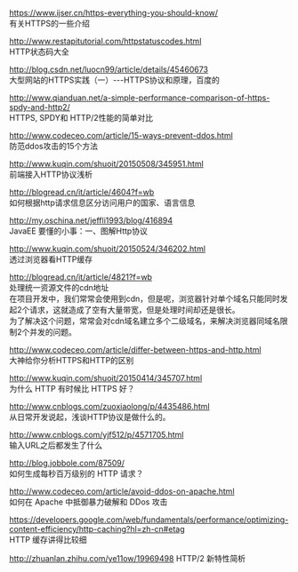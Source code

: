https://www.ijser.cn/https-everything-you-should-know/<br  />
有关HTTPS的一些介绍

http://www.restapitutorial.com/httpstatuscodes.html<br  />
HTTP状态码大全

http://blog.csdn.net/luocn99/article/details/45460673<br  />
 大型网站的HTTPS实践（一）---HTTPS协议和原理，百度的

http://www.qianduan.net/a-simple-performance-comparison-of-https-spdy-and-http2/<br  />
HTTPS, SPDY和 HTTP/2性能的简单对比

http://www.codeceo.com/article/15-ways-prevent-ddos.html<br  />
防范ddos攻击的15个方法

http://www.kuqin.com/shuoit/20150508/345951.html<br  />
前端接入HTTP协议浅析

http://blogread.cn/it/article/4604?f=wb<br  />
如何根据http请求信息区分访问用户的国家、语言信息

http://my.oschina.net/jeffli1993/blog/416894<br  />
JavaEE 要懂的小事：一、图解Http协议

http://www.kuqin.com/shuoit/20150524/346202.html<br  />
透过浏览器看HTTP缓存

http://blogread.cn/it/article/4821?f=wb<br  />
处理统一资源文件的cdn地址<br  />
在项目开发中，我们常常会使用到cdn，但是呢，浏览器针对单个域名只能同时发起2个请求，这就造成了空有大量带宽，但是处理时间却还是很长。<br  />
为了解决这个问题，常常会对cdn域名建立多个二级域名，来解决浏览器同域名限制2个并发的问题。

http://www.codeceo.com/article/differ-between-https-and-http.html<br  />
大神给你分析HTTPS和HTTP的区别

http://www.kuqin.com/shuoit/20150414/345707.html<br  />
为什么 HTTP 有时候比 HTTPS 好？

http://www.cnblogs.com/zuoxiaolong/p/4435486.html<br  />
从日常开发说起，浅谈HTTP协议是做什么的。

http://www.cnblogs.com/yjf512/p/4571705.html<br  />
输入URL之后都发生了什么

http://blog.jobbole.com/87509/<br  />
如何生成每秒百万级别的 HTTP 请求？

http://www.codeceo.com/article/avoid-ddos-on-apache.html<br  />
如何在 Apache 中抵御暴力破解和 DDos 攻击

https://developers.google.com/web/fundamentals/performance/optimizing-content-efficiency/http-caching?hl=zh-cn#etag<br  />
HTTP 缓存讲得比较细

http://zhuanlan.zhihu.com/ye11ow/19969498
HTTP/2 新特性简析